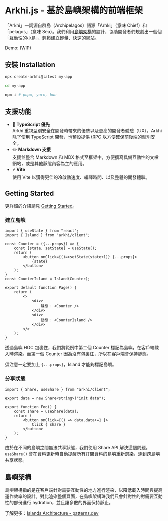 # Arkhi.js - 基於島嶼架構的前端框架

「Arkhi」一詞源自群島（Archipelagos）語源「Arhki」（意味 Chief）和「pelagos」（意味 Sea）。我們利用[島嶼架構](https://www.patterns.dev/posts/islands-architecture)的設計，協助開發者們規劃出一個個「互動性的小島」，輕鬆建立輕量、快速的網站。

Demo: (WIP)

## 安裝 Installation

```bash
npx create-arkhi@latest my-app

cd my-app

npm i # pnpm, yarn, bun 
```

## 支援功能

- 🔷 **TypeScript 優先**  
    Arkhi 重視型別安全在開發時帶來的優勢以及更高的開發者體驗（UX），Arkhi 除了使用 TypeScript 開發，也預設提供 tRPC 以方便確保前後端的型別安全。
- ✏️ **Markdown 支援**  
    支援並整合 Markdown 和 MDX 格式至框架中，方便撰寫具備互動性的文檔網站，或是其他靜態內容為主的應用。
- ⚡ **Vite**  
    使用 Vite 以獲得更佳的冷啟動速度、編譯時間、以及整體的開發體驗。

## Getting Started

更詳細的介紹請見 [Getting Started](./docs/start/getting_started.md)。

### 建立島嶼

```tsx
import { useState } from "react";
import { Island } from "arkhi/client";

const Counter = ({...props}) => {
	const [state, setState] = useState();
	return (
		<button onClick={()=>setState(state+1)} {...props}>
			{state}
		</button>
	);
}
const CounterIsland = Island(Counter);

export default function Page() {
	return (
		<>
			<div>
				靜態： <Counter /> 
			</div>
			<div>
				動態： <CounterIsland />
			</div>
		</>
	);
}
```

透過島嶼 HOC 包裹住，我們將範例中第二個 Counter 標記為島嶼，在客戶端載入時渲染。而第一個 Counter 因為沒有包裹住，所以在客戶端會保持靜態。

須注意一定要加上 `{...props}`，Island 才能夠標記島嶼。

### 分享狀態

```tsx
import { Share, useShare } from "arkhi/client";

export data = new Share<string>("init data");

export function Foo() {
	const share = useShare(data);
	return (
		<button onClick={() => data.data+=1 }>
			Click { share }
		</button>
	);
} 
```
由於在不同的島嶼之間無法共享狀態，我們使用 Share API 解決這個問題。`useShare()` 會在資料更新時自動提醒所有訂閱資料的島嶼重新選染，達到跨島嶼共享狀態。

## 島嶼架構

島嶼架構指的是在客戶端針對需要互動性的地方進行渲染，以降低載入時間與提高運作效率的設計。對比渲染整個頁面，在島嶼架構珠我們只會針對性的對需要互動性的部份進行 hydration，並且讓多數的界面保持靜止。

了解更多：[Islands Architecture - patterns.dev](https://www.patterns.dev/posts/islands-architecture)

